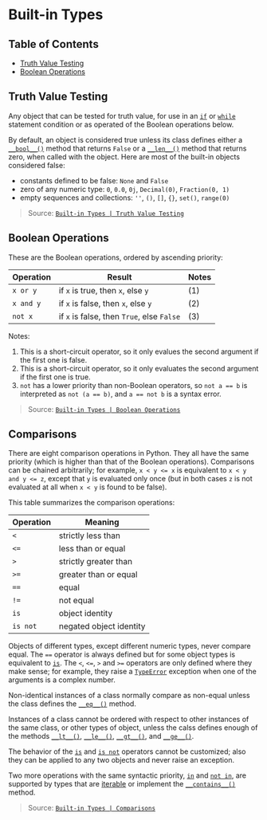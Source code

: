 # Built-in Types


## Table of Contents
- [Truth Value Testing](<#truth-value-testing>)
- [Boolean Operations](<#boolean-operations>)


## Truth Value Testing

Any object that can be tested for truth value, for use in an [` if `](<https://docs.python.org/3/reference/compound_stmts.html#if>) or [` while `](<https://docs.python.org/3/reference/compound_stmts.html#while>) statement condition or as operated of the Boolean operations below.

By default, an object is considered true unless its class defines either a [` __bool__() `](<https://docs.python.org/3/reference/datamodel.html#object.__bool__>) method that returns ` False ` or a [` __len__() `](<https://docs.python.org/3/reference/datamodel.html#object.__len__>) method that returns zero, when called with the object. Here are most of the built-in objects considered false:
- constants defined to be false: ` None ` and ` False `
- zero of any numeric type: ` 0 `, ` 0.0 `, ` 0j `, ` Decimal(0) `, ` Fraction(0, 1) `
- empty sequences and collections: ` '' `, ` () `, ` [] `, ` {} `, ` set() `, ` range(0) `

> Source: [` Built-in Types | Truth Value Testing `](<https://docs.python.org/3/library/stdtypes.html#truth-value-testing>)


## Boolean Operations

These are the Boolean operations, ordered by ascending priority:

| Operation   | Result                                           | Notes |
|-------------|--------------------------------------------------|-------|
| ` x or y `  | if ` x ` is true, then ` x `, else ` y `         | (1)   |
| ` x and y ` | if ` x ` is false, then ` x `, else ` y `        | (2)   |
| ` not x `   | if ` x ` is false, then ` True `, else ` False ` | (3)   |

Notes:
1. This is a short-circuit operator, so it only evalues the second argument if the first one is false.
2. This is a short-circuit operator, so it only evaluates the second argument if the first one is true.
3. ` not ` has a lower priority than non-Boolean operators, so ` not a == b ` is interpreted as ` not (a == b) `, and ` a == not b ` is a syntax error.

> Source: [` Built-in Types | Boolean Operations `](<https://docs.python.org/3/library/stdtypes.html#boolean-operations-and-or-not>)


## Comparisons

There are eight comparison operations in Python. They all have the same priority (which is higher than that of the Boolean operations). Comparisons can be chained arbitrarily; for example, ` x < y <= x ` is equivalent to ` x < y and y <= z `, except that ` y ` is evaluated only once (but in both cases ` z ` is not evaluated at all when ` x < y ` is found to be false).

This table summarizes the comparison operations:

| Operation  | Meaning                 |
|------------|-------------------------|
| ` < `      | strictly less than      |
| ` <= `     | less than or equal      |
| ` > `      | strictly greater than   |
| ` >= `     | greater than or equal   |
| ` == `     | equal                   |
| ` != `     | not equal               |
| ` is `     | object identity         |
| ` is not ` | negated object identity |

Objects of different types, except different numeric types, never compare equal. The ` == ` operator is always defined but for some object types is equivalent to [` is `](<https://docs.python.org/3/reference/expressions.html#is>). The ` < `, ` <= `, ` > ` and ` >= ` operators are only defined where they make sense; for example, they raise a [` TypeError `](<https://docs.python.org/3/library/exceptions.html#TypeError>) exception when one of the arguments is a complex number.

Non-identical instances of a class normally compare as non-equal unless the class defines the [` __eq__() `](<https://docs.python.org/3/reference/datamodel.html#object.__eq__>) method.

Instances of a class cannot be ordered with respect to other instances of the same class, or other types of object, unless the calss defines enough of the methods [` __lt__() `](<https://docs.python.org/3/reference/datamodel.html#object.__lt__>), [` __le__() `](<https://docs.python.org/3/reference/datamodel.html#object.__le__>), [` __gt__() `](<https://docs.python.org/3/reference/datamodel.html#object.__gt__>), and [` __ge__() `](<https://docs.python.org/3/reference/datamodel.html#object.__ge__>).

The behavior of the [` is `](<https://docs.python.org/3/reference/expressions.html#is>) and [` is not `](<https://docs.python.org/3/reference/expressions.html#is-not>) operators cannot be customized; also they can be applied to any two objects and never raise an exception.

Two more operations with the same syntactic priority, [` in `](<https://docs.python.org/3/reference/expressions.html#in>) and [` not in `](<https://docs.python.org/3/reference/expressions.html#not-in>), are supported by types that are [iterable](<https://docs.python.org/3/glossary.html#term-iterable>) or implement the [` __contains__() `](<https://docs.python.org/3/reference/datamodel.html#object.__contains__>) method.

> Source: [` Built-in Types | Comparisons `](<https://docs.python.org/3/library/stdtypes.html#comparisons>)